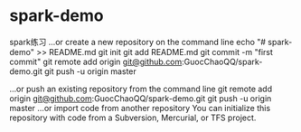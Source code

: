 # spark-demo
spark练习
…or create a new repository on the command line
echo "# spark-demo" >> README.md
git init
git add README.md
git commit -m "first commit"
git remote add origin git@github.com:GuocChaoQQ/spark-demo.git
git push -u origin master
                
…or push an existing repository from the command line
git remote add origin git@github.com:GuocChaoQQ/spark-demo.git
git push -u origin master
…or import code from another repository
You can initialize this repository with code from a Subversion, Mercurial, or TFS project.

